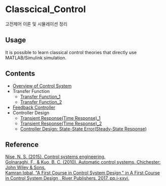 # Classcical_Control
고전제어 이론 및 시뮬레이션 정리

## Usage
It is possible to learn classical control theories that directly use MATLAB/Simulink simulation.<br>

## Contents
- [Overview of Control System](https://tituschoi.tistory.com/27)
- Transfer Function
    - [Transfer Function_1](https://tituschoi.tistory.com/29)
    - [Transfer Function_2](https://tituschoi.tistory.com/30)
- [Feedback Controller](https://tituschoi.tistory.com/31)
- Controller Design
    - [Transient Response(Time Response)_1](https://tituschoi.tistory.com/32)
    - [Transient Response(Time Response)_2](https://tituschoi.tistory.com/33)
    - [Controller Design: State-State Error(Steady-State Response)](https://tituschoi.tistory.com/36)

## Reference
[Nise, N. S. (2015). Control systems engineering.](https://wp.kntu.ac.ir/dfard/ebook/lc/Norman%20S.%20Nise-Control%20Systems%20Engineering-Wiley%20(2015)_abstract.pdf)<br>
[Golnaraghi, F., & Kuo, B. C. (2010). Automatic control systems. Chichester: John Wiley & Sons.](https://controltheorymaster.files.wordpress.com/2017/11/farid-golnaraghi-benjamin-c-kuo-automatic-control-systems.pdf)<br>
[Kamran Iqbal, "A First Course in Control System Design," in A First Course in Control System Design , River Publishers, 2017, pp.i-xxvi.](https://ieeexplore.ieee.org/document/9228509)<br>